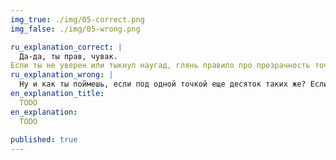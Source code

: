 ```yaml
---
img_true: ./img/05-correct.png
img_false: ./img/05-wrong.png

ru_explanation_correct: |
  Да-да, ты прав, чувак.
Если ты не уверен или тыкнул наугад, глянь правило про прозрачность точек на графиках.
ru_explanation_wrong: |
  Ну и как ты поймешь, если под одной точкой еще десяток таких же? Если график состоит из множества точек, используй прозрачность, чтобы были видны все эти кучкующиеся малышки.
en_explanation_title:
  TODO
en_explanation:
  TODO
  
published: true
---
```


